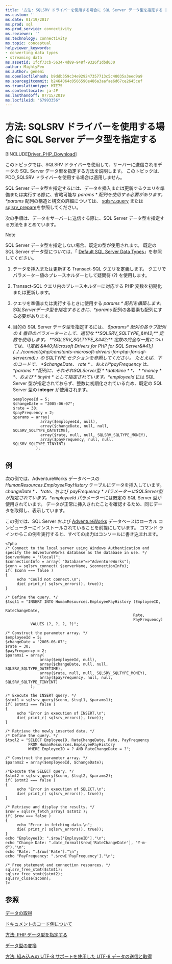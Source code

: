 ```yaml
---
title: '方法: SQLSRV ドライバーを使用する場合に SQL Server データ型を指定する | Microsoft Docs'
ms.custom: ''
ms.date: 01/19/2017
ms.prod: sql
ms.prod_service: connectivity
ms.reviewer: ''
ms.technology: connectivity
ms.topic: conceptual
helpviewer_keywords:
- converting data types
- streaming data
ms.assetid: 1fcf73cb-5634-4d89-948f-9326f1dbd030
author: MightyPen
ms.author: genemi
ms.openlocfilehash: b9ddb359c34e929247357713c5c48035a3eed9a9
ms.sourcegitcommit: b2464064c0566590e486a3aafae6d67ce2645cef
ms.translationtype: MTE75
ms.contentlocale: ja-JP
ms.lasthandoff: 07/15/2019
ms.locfileid: "67993356"
---
```

# <a name="how-to-specify-sql-server-data-types-when-using-the-sqlsrv-driver"></a>方法: SQLSRV ドライバーを使用する場合に SQL Server データ型を指定する
[!INCLUDE[Driver_PHP_Download](../../includes/driver_php_download.md)]

このトピックでは、SQLSRV ドライバーを使用して、サーバーに送信されるデータの SQL Server データ型を指定する方法を説明します。 このトピックは、PDO_SQLSRV ドライバーを使用する場合は適用しません。  
  
SQL Server データ型を指定するには、データを挿入または更新するクエリを準備または実行する際に、省略可能な *$params* 配列を使用する必要があります。 *$params* 配列の構造と構文の詳細については、 [sqlsrv_query](../../connect/php/sqlsrv-query.md) または [sqlsrv_prepare](../../connect/php/sqlsrv-prepare.md)を参照してください。  
  
次の手順は、データをサーバーに送信する際に、SQL Server データ型を指定する方法をまとめています。  
  
> [!NOTE]  
> SQL Server データ型を指定しない場合、既定の型が使用されます。 既定の SQL Server データ型については、「 [Default SQL Server Data Types](../../connect/php/default-sql-server-data-types.md)」を参照してください。  
  
1.  データを挿入または更新する Transact-SQL クエリを定義します。 クエリでパラメーター値のプレースホルダーとして疑問符 (?) を使用します。  
  
2.  Transact-SQL クエリ内のプレースホルダーに対応する PHP 変数を初期化または更新します。  
  
3.  クエリを準備または実行するときに使用する *$params* 配列を構築します。 SQL Server データ型を指定するときに、 *$params* 配列の各要素も配列にする必要があります。  
  
4.  目的の SQL Server データ型を指定するには、 *$params* 配列の各サブ配列の 4 番目のパラメーターとして、適切な **SQLSRV_SQLTYPE_&#42;** 定数を使用します。 **SQLSRV_SQLTYPE_&#42;** 定数の完全な一覧については、「[定数 &#40;Microsoft Drivers for PHP for SQL Server&#41;](../../connect/php/constants-microsoft-drivers-for-php-for-sql-server.md)」の SQLTYPE セクションを参照してください。 たとえば、下のコードで、 *$changeDate*、 *$rate*、および *$payFrequency* は、 **$params**配列に、それぞれ SQL Server 型 **datetime**、 **money** 、および *tinyint* として指定されています。 *$employeeId* には SQL Server 型が指定されておらず、整数に初期化されているため、既定の SQL Server 型の **integer** が使用されます。  
  
    ```  
    $employeeId = 5;  
    $changeDate = "2005-06-07";  
    $rate = 30;  
    $payFrequency = 2;  
    $params = array(  
                array($employeeId, null),  
                array($changeDate, null, null, SQLSRV_SQLTYPE_DATETIME),  
                array($rate, null, null, SQLSRV_SQLTYPE_MONEY),  
                array($payFrequency, null, null, SQLSRV_SQLTYPE_TINYINT)  
              );  
    ```  
  
## <a name="example"></a>例  
次の例では、AdventureWorks データベースの *HumanResources.EmployeePayHistory* テーブルにデータを挿入しています。 *$changeDate*、 *$rate*、および *$payFrequency* パラメーターに SQL Server 型が指定されています。 *$employeeId* パラメーターには既定の SQL Server 型が使用されています。 データが正常に挿入されたことを確認するため、同じデータを取得し、表示しています。  
  
この例では、SQL Server および [AdventureWorks](https://github.com/Microsoft/sql-server-samples/tree/master/samples/databases/adventure-works) データベースはローカル コンピューターにインストールされていることを前提にしています。 コマンド ラインからこの例を実行すると、すべての出力はコンソールに書き込まれます。  
  
```  
<?php  
/* Connect to the local server using Windows Authentication and   
specify the AdventureWorks database as the database in use. */  
$serverName = "(local)";  
$connectionInfo = array( "Database"=>"AdventureWorks");  
$conn = sqlsrv_connect( $serverName, $connectionInfo);  
if( $conn === false )  
{  
     echo "Could not connect.\n";  
     die( print_r( sqlsrv_errors(), true));  
}  
  
/* Define the query. */  
$tsql1 = "INSERT INTO HumanResources.EmployeePayHistory (EmployeeID,  
                                                        RateChangeDate,  
                                                        Rate,  
                                                        PayFrequency)  
           VALUES (?, ?, ?, ?)";  
  
/* Construct the parameter array. */  
$employeeId = 5;  
$changeDate = "2005-06-07";  
$rate = 30;  
$payFrequency = 2;  
$params1 = array(  
               array($employeeId, null),  
               array($changeDate, null, null, SQLSRV_SQLTYPE_DATETIME),  
               array($rate, null, null, SQLSRV_SQLTYPE_MONEY),  
               array($payFrequency, null, null, SQLSRV_SQLTYPE_TINYINT)  
           );  
  
/* Execute the INSERT query. */  
$stmt1 = sqlsrv_query($conn, $tsql1, $params1);  
if( $stmt1 === false )  
{  
     echo "Error in execution of INSERT.\n";  
     die( print_r( sqlsrv_errors(), true));  
}  
  
/* Retrieve the newly inserted data. */  
/* Define the query. */  
$tsql2 = "SELECT EmployeeID, RateChangeDate, Rate, PayFrequency  
          FROM HumanResources.EmployeePayHistory  
          WHERE EmployeeID = ? AND RateChangeDate = ?";  
  
/* Construct the parameter array. */  
$params2 = array($employeeId, $changeDate);  
  
/*Execute the SELECT query. */  
$stmt2 = sqlsrv_query($conn, $tsql2, $params2);  
if( $stmt2 === false )  
{  
     echo "Error in execution of SELECT.\n";  
     die( print_r( sqlsrv_errors(), true));  
}  
  
/* Retrieve and display the results. */  
$row = sqlsrv_fetch_array( $stmt2 );  
if( $row === false )  
{  
     echo "Error in fetching data.\n";  
     die( print_r( sqlsrv_errors(), true));  
}  
echo "EmployeeID: ".$row['EmployeeID']."\n";  
echo "Change Date: ".date_format($row['RateChangeDate'], "Y-m-d")."\n";  
echo "Rate: ".$row['Rate']."\n";  
echo "PayFrequency: ".$row['PayFrequency']."\n";  
  
/* Free statement and connection resources. */  
sqlsrv_free_stmt($stmt1);  
sqlsrv_free_stmt($stmt2);  
sqlsrv_close($conn);  
?>  
```  
  
## <a name="see-also"></a>参照  
[データの取得](../../connect/php/retrieving-data.md)

[ドキュメントのコード例について](../../connect/php/about-code-examples-in-the-documentation.md)

[方法: PHP データ型を指定する](../../connect/php/how-to-specify-php-data-types.md)

[データ型の変換](../../connect/php/converting-data-types.md)

[方法: 組み込みの UTF-8 サポートを使用した UTF-8 データの送信と取得](../../connect/php/how-to-send-and-retrieve-utf-8-data-using-built-in-utf-8-support.md)  
  
